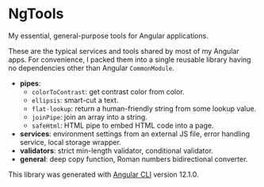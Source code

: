 # NgTools

My essential, general-purpose tools for Angular applications.

These are the typical services and tools shared by most of my Angular apps. For convenience, I packed them into a single reusable library having no dependencies other than Angular `CommonModule`.

- **pipes**:
  - `colorToContrast`: get contrast color from color.
  - `ellipsis`: smart-cut a text.
  - `flat-lookup`: return a human-friendly string from some lookup value.
  - `joinPipe`: join an array into a string.
  - `safeHtml`: HTML pipe to embed HTML code into a page.
- **services**: environment settings from an external JS file, error handling service, local storage wrapper.
- **validators**: strict min-length validator, conditional validator.
- **general**: deep copy function, Roman numbers bidirectional converter.

This library was generated with [Angular CLI](https://github.com/angular/angular-cli) version 12.1.0.
